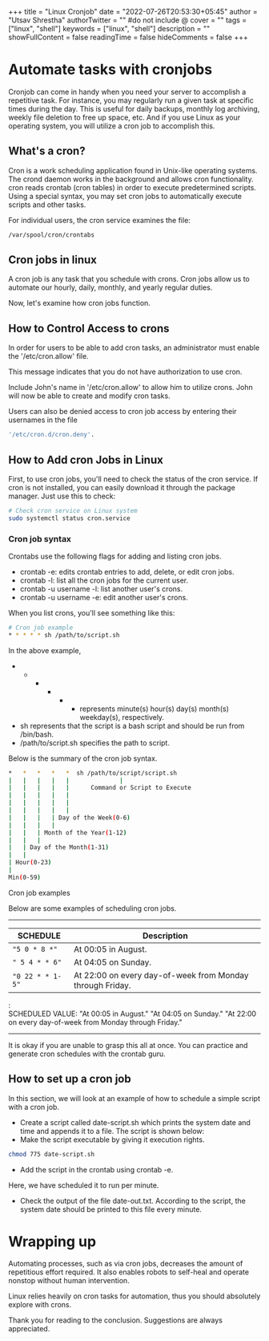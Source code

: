 +++
title = "Linux Cronjob"
date = "2022-07-26T20:53:30+05:45"
author = "Utsav Shrestha"
authorTwitter = "" #do not include @
cover = ""
tags = ["linux", "shell"]
keywords = ["linux", "shell"]
description = ""
showFullContent = false
readingTime = false
hideComments = false
+++

# Automate tasks with cronjobs

Cronjob can come in handy when you need your server to accomplish a repetitive task. For instance,
you may regularly run a given task at specific times during the day. This is useful for daily backups,
monthly log archiving, weekly file deletion to free up space, etc.
And if you use Linux as your operating system, you will utilize a cron job to accomplish this.

## What's a cron?

Cron is a work scheduling application found in Unix-like operating systems. The crond daemon works in
the background and allows cron functionality. cron reads crontab (cron tables) in order to execute predetermined scripts.
Using a special syntax, you may set cron jobs to automatically execute scripts and other tasks.

For individual users, the cron service examines the file:

```bash
/var/spool/cron/crontabs
```

## Cron jobs in linux

A cron job is any task that you schedule with crons. Cron jobs allow us to automate our hourly, daily, monthly, and yearly regular duties.

Now, let's examine how cron jobs function.

## How to Control Access to crons

In order for users to be able to add cron tasks, an administrator must enable the '/etc/cron.allow' file.

This message indicates that you do not have authorization to use cron.

Include John's name in '/etc/cron.allow' to allow him to utilize crons. John will now be able to create and modify cron tasks.

Users can also be denied access to cron job access by entering their usernames in the file

```bash
'/etc/cron.d/cron.deny'.
```

## How to Add cron Jobs in Linux

First, to use cron jobs, you'll need to check the status of the cron service. If cron is not installed, you can easily download it through the package manager. Just use this to check:

```bash
# Check cron service on Linux system
sudo systemctl status cron.service
```

### Cron job syntax

Crontabs use the following flags for adding and listing cron jobs.

- crontab -e: edits crontab entries to add, delete, or edit cron jobs.
- crontab -l: list all the cron jobs for the current user.
- crontab -u username -l: list another user's crons.
- crontab -u username -e: edit another user's crons.

When you list crons, you'll see something like this:

```bash
# Cron job example
* * * * * sh /path/to/script.sh
```

In the above example,

- - - - - - represents minute(s) hour(s) day(s) month(s) weekday(s), respectively.
- sh represents that the script is a bash script and should be run from /bin/bash.
- /path/to/script.sh specifies the path to script.

Below is the summary of the cron job syntax.

```bash
*   *   *   *   *  sh /path/to/script/script.sh
|   |   |   |   |              |
|   |   |   |   |      Command or Script to Execute
|   |   |   |   |
|   |   |   |   |
|   |   |   |   |
|   |   |   | Day of the Week(0-6)
|   |   |   |
|   |   | Month of the Year(1-12)
|   |   |
|   | Day of the Month(1-31)
|   |
| Hour(0-23)
|
Min(0-59)
```

Cron job examples

Below are some examples of scheduling cron jobs.

---

| SCHEDULE         | Description                                               |
| ---------------- | --------------------------------------------------------- |
| `"5 0 * 8 *"`    | At 00:05 in August.                                       |
| `" 5 4 * * 6"`   | At 04:05 on Sunday.                                       |
| `"0 22 * * 1-5"` | At 22:00 on every day-of-week from Monday through Friday. |

:  
SCHEDULED VALUE: "At 00:05 in August." "At 04:05 on Sunday." "At 22:00 on every day-of-week from Monday through Friday."

---

It is okay if you are unable to grasp this all at once. You can practice and generate cron schedules with the crontab guru.

## How to set up a cron job

In this section, we will look at an example of how to schedule a simple script with a cron job.

- Create a script called date-script.sh which prints the system date and time and appends it to a file. The script is shown below:
- Make the script executable by giving it execution rights.

```bash
chmod 775 date-script.sh
```

- Add the script in the crontab using crontab -e.

Here, we have scheduled it to run per minute.

- Check the output of the file date-out.txt. According to the script, the system date should be printed to this file every minute.

# Wrapping up

Automating processes, such as via cron jobs, decreases the amount of repetitious effort required. It also enables robots to self-heal and operate nonstop without human intervention.

Linux relies heavily on cron tasks for automation, thus you should absolutely explore with crons.

Thank you for reading to the conclusion. Suggestions are always appreciated.
